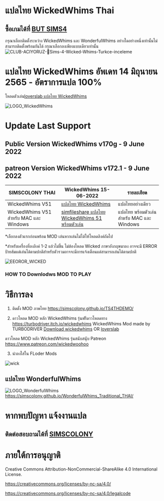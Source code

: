 
# แปลไทย WickedWhims Thai
## ซื้อเกมได้ที่ [BUT SIMS4](https://www.cdkeys.com/pc/games/the-sims-4-standard-edition-pc-cd-key-origin?mw_aref=simscolony)

กรุณาเลือกติดตั้งระหว่าง WickedWhims และ WonderfulWhims อย่างใดอย่างหนึ่งเท่านั้นไม่สามารถติดตั้งพร้อมกันได้
กรุณาเลือกลงเพียงแบบเดียวเท่านั้น
![CLUB-ACIYORUZ-💓Sims-4-Wicked-Whims-Turkce-inceleme](https://user-images.githubusercontent.com/13219372/127035913-4855b0af-ebc4-4239-9b25-57c0f2bb4267.jpg)


# แปลไทย WickedWhims อัพเดท 14 มิถุนายน 2565 - อัตราการแปล 100%
โหลดตัวเล่น[loverslab แปลไทย WickedWhims](https://www.loverslab.com/files/file/5755-sims-4-wickedwhims-thai-support-wickedwhims-v167c-18-december-2021/)


![LOGO_WickedWhims](https://img.itch.zone/aW1nLzMzMDExODAucG5n/original/mSNqg3.png)
# Update Last Support 
## Public Version WickedWhims v170g -  9 June 2022
##  patreon Version WickedWhim﻿s  v172.1 - 9 June 2022


| SIMSCOLONY THAI| WickedWhims 15-06-2022|รายละเอียด|
| ------------- | ------------- | ------------- |
| WickedWhims V51| [แปลไทย WickedWhims ](https://github.com/simscolony/WickedWhimsTH/raw/main/%5BSIMSCOLONY%5D_WickedWhims_TH_%5B15-6-2022%5D.package) |แปลไทยอย่างเดียว|
| WickedWhims V51 สำหรับ MAC และ Windows|   [simfileshare แปลไทย WickedWhims 51 พร้อมตัวเล่น](http://www.simfileshare.net/download/3236037/) |แปลไทย พร้อมตัวเล่น สำหรับ MAC และ Windows |

*เลือกลงตัวแรกก่อนพร้อม MOD เล่นหากเล่นไม่ได้ให้โหลดลิงค์ถัดไป

*สำหรับเครื่องที่ลงลิงค์ 1-2 แล้วไม่ขึ้น ไม่ต้องโหลด Wicked ภาษาอังกฤษมาลง 
 อาจจะมี ERROR ป้ายส้มแต่เล่นได้ตามปกติสำหรับตัวรวมอาจจะมีการแจ้งเตือนแต่สามารถเล่นได้ตามปกติ

![EEOROR_WICKED](https://user-images.githubusercontent.com/13219372/173412099-a9ba4be7-5b34-42ea-8fd4-b6ffaa8dc05d.jpg)


### HOW TO Downlodws MOD TO PLAY

# วิธีการลง
1. ติดตั้ง MOD ภาพไทย
https://simscolony.github.io/TS4THDEMO/

2. ดาวโหลด MOD หลัก WickedWhims  รุ่นฟรีดาวโหลดทาง
https://turbodriver.itch.io/wickedwhims
WickedWhims Mod made by TURBODRIVER   [Download wickedwhims](https://wickedwhimsmod.com/download/) OR
[loverslab](https://www.loverslab.com/files/file/5755-sims-4-thai-translation-for-wickedwhims-435140c-16-april-2019/)


ดาวโหลด MOD หลัก WickedWhims  รุ่นสนับสนุับ
Patreon https://www.patreon.com/wickedwoohoo


3. นำลงใส่ใน FLoder Mods

![wick](https://user-images.githubusercontent.com/13219372/127035833-41096a39-6cce-4852-8207-d3f88aae143a.jpg)


## แปลไทย WonderfulWhims

![LOGO_WonderfulWhims](https://img.itch.zone/aW1nLzQyNjc4NDEucG5n/original/bivTAu.png)
https://simscolony.github.io/WonderfulWhims_Traditional_THAI/


# หากพบปัญหา แจ้งงานแปล
## ติดต่อสอบถามได้ที่ [SIMSCOLONY](https://www.facebook.com/SimsColony/)

# ภายใต้การอนุญาติ 

Creative Commons Attribution-NonCommercial-ShareAlike 4.0 International License.

https://creativecommons.org/licenses/by-nc-sa/4.0/

https://creativecommons.org/licenses/by-nc-sa/4.0/legalcode

